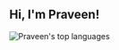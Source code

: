 ## Hi, I'm Praveen!

![Praveen's top languages](https://github-readme-stats.vercel.app/api/top-langs/?username=praveen-balakrishnan&layout=compact)

